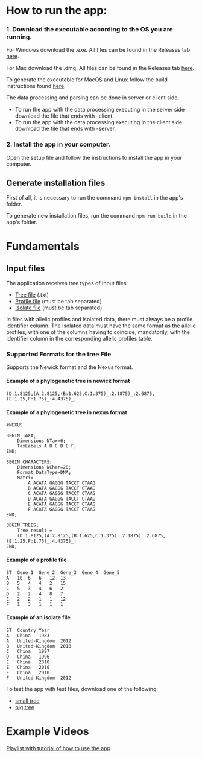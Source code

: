 # How to run the app:

### 1. Download the executable according to the OS you are running.

For Windows download the .exe. All files can be found in the Releases tab [here](https://github.com/DIVA-IPL-Project/phytotree/releases/latest).

For Mac download the .dmg. All files can be found in the Releases tab [here](https://github.com/DIVA-IPL-Project/phytotree/releases/latest).

To generate the executable for MacOS and Linux follow the build instructions found [here](#generate-installation-files).

The data processing and parsing can be done in server or client side.

- To run the app with the data processing executing in the server side download the file that ends with -client.
- To run the app with the data processing executing in the client side download the file that ends with -server.

### 2. Install the app in your computer.

Open the setup file and follow the instructions to install the app in your computer.

## Generate installation files

First of all, it is necessary to run the command `npm install` in the app's folder.

To generate new installation files, run the command `npm run build` in the app's folder.

# Fundamentals

## Input files

The application receives tree types of input files:

- [Tree file](#supported-formats-for-the-tree-file) (.txt)
- [Profile file](#example-of-a-profile-file) (must be tab separated)
- [Isolate file](#example-of-an-isolate-file) (must be tab separated)

In files with allelic profiles and isolated data, there must always be a profile identifier column. The isolated data must have the same format as the allelic profiles, with one of the columns having to coincide, mandatorily, with the identifier column in the corresponding allelic profiles table.

### Supported Formats for the tree File

Supports the Newick format and the Nexus format.

#### **Example of a phylogenetic tree in newick format**

```
(D:1.8125,(A:2.8125,(B:1.625,C:1.375)_:2.1875)_:2.6875,(E:1.25,F:1.75)_:4.4375)_;
```

#### **Example of a phylogenetic tree in nexus format**

```
#NEXUS

BEGIN TAXA;
    Dimensions NTax=6;
    TaxLabels A B C D E F;
END;

BEGIN CHARACTERS;
    Dimensions NChar=20;
    Format DataType=DNA;
    Matrix
        A ACATA GAGGG TACCT CTAAG
        B ACATA GAGGG TACCT CTAAG
        C ACATA GAGGG TACCT CTAAG
        D ACATA GAGGG TACCT CTAAG
        E ACATA GAGGG TACCT CTAAG
        F ACATA GAGGG TACCT CTAAG
END;

BEGIN TREES;
    Tree result =
    (D:1.8125,(A:2.8125,(B:1.625,C:1.375)_:2.1875)_:2.6875,(E:1.25,F:1.75)_:4.4375)_;
END;
```

#### **Example of a profile file**

```
ST	Gene_1	Gene_2	Gene_3	Gene_4	Gene_5
A	10	6	6	12	13
B	5	4	4	2	15
C	5	3	4	6	2
D	2	2	4	8	7
E	2	2	1	1	12
F	1	3	1	1	1
```

#### **Example of an isolate file**

```
ST	Country	Year
A	China	1983
A	United-Kingdom	2012
B	United-Kingdom	2010
C	China	1997
D	China	1996
E	China	2010
E	China	2010
E	China	2010
F	United-Kingdom	2012
```

To test the app with test files, download one of the following:

- [small tree](https://github.com/DIVA-IPL-Project/phytotree/blob/main/documentation/datasets/example1-small%20tree.zip)
- [big tree](https://github.com/DIVA-IPL-Project/phytotree/blob/main/documentation/datasets/example2-big%20tree.zip)

# Example Videos

[Playlist with tutorial of how to use the app](https://www.youtube.com/playlist?list=PLpJSLY0KODw329otPCvENcM4GEoEscxFX)
